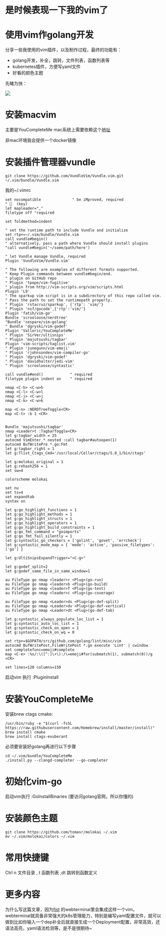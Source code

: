 # 是时候表现一下我的vim了

# 使用vim作golang开发
分享一些我使用的vim插件，以及制作过程，最终的功能有：

* golang开发，补全，跳转，文件列表，函数列表等
* kubernetes插件，方便写yaml文件
* 好看的颜色主题
<!--more-->

先睹为快：

![](/vim.png)

# 安装macvim
主要是YouCompleteMe mac系统上需要依赖这个[地址](https://github.com/macvim-dev/macvim/releases)

非mac环境我会提供一个docker镜像

# 安装插件管理器vundle
```
git clone https://github.com/VundleVim/Vundle.vim.git ~/.vim/bundle/Vundle.vim
```

我的~/.vimrc
```
set nocompatible              " be iMproved, required
" 🔑  (key)
let mapleader=","
filetype off "required

set foldmethod=indent

" set the runtime path to include Vundle and initialize
set rtp+=~/.vim/bundle/Vundle.vim
call vundle#begin()
" alternatively, pass a path where Vundle should install plugins
"call vundle#begin('~/some/path/here')

" let Vundle manage Vundle, required
Plugin 'VundleVim/Vundle.vim'

" The following are examples of different formats supported.
" Keep Plugin commands between vundle#begin/end.
" plugin on GitHub repo
" Plugin 'tpope/vim-fugitive'
" plugin from http://vim-scripts.org/vim/scripts.html
Plugin 'L9'
" The sparkup vim script is in a subdirectory of this repo called vim.
" Pass the path to set the runtimepath properly.
" Plugin 'rstacruz/sparkup', {'rtp': 'vim/'}
" Plugin 'nsf/gocode',{'rtp':'vim/'}
Plugin 'fatih/vim-go'
Bundle 'scrooloose/nerdtree'
"Bundle 'cespare/vim-golang'
" Bundle 'dgryski/vim-godef'
Plugin 'Valloric/YouCompleteMe'
" Plugin 'SirVer/ultisnips'
" Plugin 'majutsushi/tagbar'
Plugin 'vim-scripts/taglist.vim'
" Plugin 'junegunn/vim-emoji'
" Plugin 'rjohnsondev/vim-compiler-go'
" Plugin 'dgryski/vim-godef'
" Plugin 'davidhalter/jedi-vim'
" Plugin 'scrooloose/syntastic'

call vundle#end()            " required
filetype plugin indent on    " required

nmap <C-h> <C-w>h
nmap <C-l> <C-w>l
nmap <C-j> <C-w>j
nmap <C-k> <C-w>k

map <C-n> :NERDTreeToggle<CR>
map <C-t> :b 1 <CR>


Bundle 'majutsushi/tagbar'
nmap <Leader>t :TagbarToggle<CR>
let g:tagbar_width = 25
autocmd VimEnter * nested :call tagbar#autoopen(1)
autocmd BufWritePre *.go:Fmt
let g:tagbar_right = 1
let g:Tlist_Ctags_Cmd='/usr/local/Cellar/ctags/5.8_1/bin/ctags'

let g:molokai_original = 1
let g:rehash256 = 1
set sw=4

colorscheme molokai

set nu
set ts=4
set expandtab
syntax on

let g:go_highlight_functions = 1
let g:go_highlight_methods = 1
let g:go_highlight_structs = 1
let g:go_highlight_operators = 1
let g:go_highlight_build_constraints = 1
let g:go_fmt_command = "goimports"
let g:go_fmt_fail_silently = 1
let g:syntastic_go_checkers = ['golint', 'govet', 'errcheck']
let g:syntastic_mode_map = { 'mode': 'active', 'passive_filetypes': ['go'] }

let g:UltiSnipsExpandTrigger="<C-g>"

let g:godef_split=2
let g:godef_same_file_in_same_window=1

au FileType go nmap <leader>r <Plug>(go-run)
au FileType go nmap <leader>b <Plug>(go-build)
au FileType go nmap <leader>T <Plug>(go-test)
au FileType go nmap <leader>c <Plug>(go-coverage)

au FileType go nmap <Leader>ds <Plug>(go-def-split)
au FileType go nmap <Leader>dv <Plug>(go-def-vertical)
au FileType go nmap <Leader>dt <Plug>(go-def-tab)

let g:syntastic_always_populate_loc_list = 1
let g:syntastic_auto_loc_list = 1
let g:syntastic_check_on_open = 1
let g:syntastic_check_on_wq = 0

set rtp+=$GOPATH/src/github.com/golang/lint/misc/vim
autocmd BufWritePost,FileWritePost *.go execute 'Lint' | cwindow
set completefunc=emoji#complete
map <C-e> :%s/:\([^:]\+\):/\=emoji#for(submatch(1), submatch(0))/g <CR>

set lines=120 columns=150
```

启动vim 执行 :PluginInstall

# 安装YouCompleteMe
安装brew ctags cmake:
```
/usr/bin/ruby -e "$(curl -fsSL https://raw.githubusercontent.com/Homebrew/install/master/install)"
brew install cmake
brew install ctags-exuberant
```

必须要安装好golang再进行以下步骤

```
cd ~/.vim/bundle/YouCompleteMe
./install.py --clangd-completer --go-completer
```

# 初始化vim-go
启动vim执行 :GoInstallBinaries (要访问golang官网，所以你懂的)

# 安装颜色主题
```
git clone https://github.com/tomasr/molokai ~/.vim
mv ~/.vim/molokai/colors ~/.vim
```

# 常用快捷键
Ctrl n 文件目录
, t 函数列表
,dt 跳转到函数定义

# 更多内容
为什么写这篇文章，因为[fist](https://github.com/fanux/fist) 的webterminal里会集成这样一个vim，webterminal就具备非常强大的k8s管理能力，特别是编写yaml配置文件，就可以做到比如你输入一个dep补全后就直接生成一个Deployment配置，非常高效，还语法高亮，yaml语法检测等，是不是很期待~

